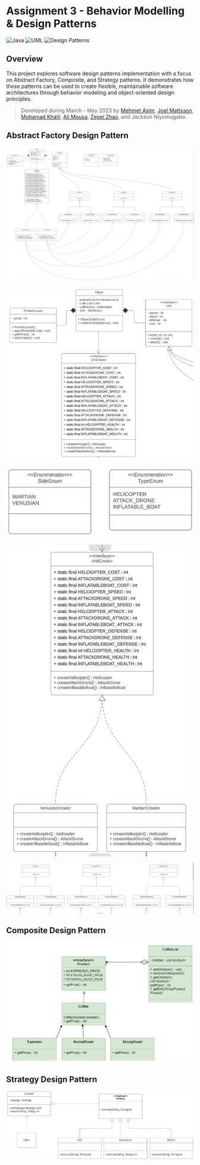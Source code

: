 # Assignment 3 - Behavior Modelling & Design Patterns

![Java](https://img.shields.io/badge/Java-ED8B00?style=for-the-badge&logo=openjdk&logoColor=white)
![UML](https://img.shields.io/badge/UML-5C2D91?style=for-the-badge&logo=uml&logoColor=white)
![Design Patterns](https://img.shields.io/badge/Design_Patterns-007396?style=for-the-badge&logo=java&logoColor=white)

## Overview

This project explores software design patterns implementation with a focus on Abstract Factory, Composite, and Strategy patterns. It demonstrates how these patterns can be used to create flexible, maintainable software architectures through behavior modeling and object-oriented design principles.

> Developed during March - May 2023 by [Mehmet Asim](https://github.com/Indomet), [Joel Mattsson](https://github.com/mrjex), [Mohamad Khalil](https://github.com/Chef03), [Ali Mousa](https://github.com/AliMousa27), [Zepei Zhao](https://github.com/Zepeiz), and Jackson Niyomugabo.


## Abstract Factory Design Pattern

![first-A](readme-pictures/1-Abstract%20Factory%20Design%20Pattern/1.%20Entire%20Class%20Diagram.PNG)

![second-A](readme-pictures/1-Abstract%20Factory%20Design%20Pattern/2.%20Player-Related%20Classes.PNG)

![third-A](readme-pictures/1-Abstract%20Factory%20Design%20Pattern/3.%20Enums.PNG)

![fourth-A](readme-pictures/1-Abstract%20Factory%20Design%20Pattern/4.%20Inheritance%20Classes.PNG)

![fifth-A](readme-pictures/1-Abstract%20Factory%20Design%20Pattern/5.%20Classes.PNG)

## Composite Design Pattern

![first-B](readme-pictures/Composite%20Design%20Pattern/1.%20Class%20Diagram.PNG)

## Strategy Design Pattern

![first-C](readme-pictures/Strategy%20Design%20Pattern/1.%20Class%20Diagram.PNG)